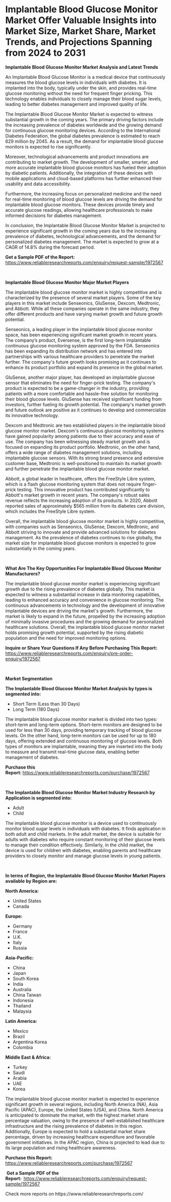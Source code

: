 <p><h1>Implantable Blood Glucose Monitor Market Offer Valuable Insights into Market Size, Market Share, Market Trends, and Projections Spanning from 2024 to 2031</h1></p><p><strong>Implantable Blood Glucose Monitor Market Analysis and Latest Trends</strong></p>
<p><p>An Implantable Blood Glucose Monitor is a medical device that continuously measures the blood glucose levels in individuals with diabetes. It is implanted into the body, typically under the skin, and provides real-time glucose monitoring without the need for frequent finger pricking. This technology enables individuals to closely manage their blood sugar levels, leading to better diabetes management and improved quality of life.</p><p>The Implantable Blood Glucose Monitor Market is expected to witness substantial growth in the coming years. The primary driving factors include the increasing prevalence of diabetes worldwide and the growing demand for continuous glucose monitoring devices. According to the International Diabetes Federation, the global diabetes prevalence is estimated to reach 629 million by 2045. As a result, the demand for implantable blood glucose monitors is expected to rise significantly.</p><p>Moreover, technological advancements and product innovations are contributing to market growth. The development of smaller, smarter, and more accurate implantable blood glucose monitors has fueled their adoption by diabetic patients. Additionally, the integration of these devices with mobile applications and cloud-based platforms has further enhanced their usability and data accessibility.</p><p>Furthermore, the increasing focus on personalized medicine and the need for real-time monitoring of blood glucose levels are driving the demand for implantable blood glucose monitors. These devices provide timely and accurate glucose readings, allowing healthcare professionals to make informed decisions for diabetes management.</p><p>In conclusion, the Implantable Blood Glucose Monitor Market is projected to experience significant growth in the coming years due to the increasing prevalence of diabetes, technological advancements, and the demand for personalized diabetes management. The market is expected to grow at a CAGR of 14.8% during the forecast period.</p></p>
<p><strong>Get a Sample PDF of the Report:&nbsp;</strong> <a href="https://www.reliableresearchreports.com/enquiry/request-sample/1972567">https://www.reliableresearchreports.com/enquiry/request-sample/1972567</a></p>
<p>&nbsp;</p>
<p><strong>Implantable Blood Glucose Monitor Major Market Players</strong></p>
<p><p>The implantable blood glucose monitor market is highly competitive and is characterized by the presence of several market players. Some of the key players in this market include Senseonics, GluSense, Dexcom, Medtronic, and Abbott. While all these companies operate in the same industry, they offer different products and have varying market growth and future growth potential.</p><p>Senseonics, a leading player in the implantable blood glucose monitor space, has been experiencing significant market growth in recent years. The company’s product, Eversense, is the first long-term implantable continuous glucose monitoring system approved by the FDA. Senseonics has been expanding its distribution network and has entered into partnerships with various healthcare providers to penetrate the market further. The company's future growth looks promising as it continues to enhance its product portfolio and expand its presence in the global market.</p><p>GluSense, another major player, has developed an implantable glucose sensor that eliminates the need for finger-prick testing. The company's product is expected to be a game-changer in the industry, providing patients with a more comfortable and hassle-free solution for monitoring their blood glucose levels. GluSense has received significant funding from investors, further fueling its growth potential. The company's market growth and future outlook are positive as it continues to develop and commercialize its innovative technology.</p><p>Dexcom and Medtronic are two established players in the implantable blood glucose monitor market. Dexcom's continuous glucose monitoring systems have gained popularity among patients due to their accuracy and ease of use. The company has been witnessing steady market growth and is focused on expanding its product portfolio. Medtronic, on the other hand, offers a wide range of diabetes management solutions, including implantable glucose sensors. With its strong brand presence and extensive customer base, Medtronic is well-positioned to maintain its market growth and further penetrate the implantable blood glucose monitor market.</p><p>Abbott, a global leader in healthcare, offers the FreeStyle Libre system, which is a flash glucose monitoring system that does not require finger-prick testing. This innovative product has contributed significantly to Abbott's market growth in recent years. The company's robust sales revenue reflects the increasing adoption of its products. In 2020, Abbott reported sales of approximately $565 million from its diabetes care division, which includes the FreeStyle Libre system.</p><p>Overall, the implantable blood glucose monitor market is highly competitive, with companies such as Senseonics, GluSense, Dexcom, Medtronic, and Abbott striving to innovate and provide advanced solutions for diabetes management. As the prevalence of diabetes continues to rise globally, the market size for implantable blood glucose monitors is expected to grow substantially in the coming years.</p></p>
<p>&nbsp;</p>
<p><strong>What Are The Key Opportunities For Implantable Blood Glucose Monitor Manufacturers?</strong></p>
<p><p>The implantable blood glucose monitor market is experiencing significant growth due to the rising prevalence of diabetes globally. This market is expected to witness a substantial increase in data monitoring capabilities, leading to enhanced accuracy and convenience in glucose monitoring. The continuous advancements in technology and the development of innovative implantable devices are driving the market's growth. Furthermore, the market is likely to expand in the future, propelled by the increasing adoption of minimally invasive procedures and the growing demand for personalized healthcare solutions. Overall, the implantable blood glucose monitor market holds promising growth potential, supported by the rising diabetic population and the need for improved monitoring options.</p></p>
<p><strong>Inquire or Share Your Questions If Any Before Purchasing This Report:</strong> <a href="https://www.reliableresearchreports.com/enquiry/pre-order-enquiry/1972567">https://www.reliableresearchreports.com/enquiry/pre-order-enquiry/1972567</a></p>
<p>&nbsp;</p>
<p><strong>Market Segmentation</strong></p>
<p><strong>The Implantable Blood Glucose Monitor Market Analysis by types is segmented into:</strong></p>
<p><ul><li>Short Term (Less than 30 Days)</li><li>Long Term (180 Days)</li></ul></p>
<p><p>The implantable blood glucose monitor market is divided into two types: short-term and long-term options. Short-term monitors are designed to be used for less than 30 days, providing temporary tracking of blood glucose levels. On the other hand, long-term monitors can be used for up to 180 days, offering extended and continuous monitoring of glucose levels. Both types of monitors are implantable, meaning they are inserted into the body to measure and transmit real-time glucose data, enabling better management of diabetes.</p></p>
<p><strong>Purchase this Report:&nbsp;</strong><a href="https://www.reliableresearchreports.com/purchase/1972567">https://www.reliableresearchreports.com/purchase/1972567</a></p>
<p>&nbsp;</p>
<p><strong>The Implantable Blood Glucose Monitor Market Industry Research by Application is segmented into:</strong></p>
<p><ul><li>Adult</li><li>Child</li></ul></p>
<p><p>The implantable blood glucose monitor is a device used to continuously monitor blood sugar levels in individuals with diabetes. It finds application in both adult and child markets. In the adult market, the device is suitable for adults with diabetes who require constant monitoring of their glucose levels to manage their condition effectively. Similarly, in the child market, the device is used for children with diabetes, enabling parents and healthcare providers to closely monitor and manage glucose levels in young patients.</p></p>
<p>&nbsp;</p>
<p><strong>In terms of Region, the Implantable Blood Glucose Monitor Market Players available by Region are:</strong></p>
<p>
    <p> <strong> North America: </strong>
        <ul>
            <li>United States</li>
            <li>Canada</li>
        </ul>
        </p> 
    <p> <strong> Europe: </strong>
        <ul>
            <li>Germany</li>
            <li>France</li>
            <li>U.K.</li>
            <li>Italy</li>
            <li>Russia</li>
        </ul>
        </p> 
    <p> <strong> Asia-Pacific: </strong>
        <ul>
            <li>China</li>
            <li>Japan</li>
            <li>South Korea</li>
            <li>India</li>
            <li>Australia</li>
            <li>China Taiwan</li>
            <li>Indonesia</li>
            <li>Thailand</li>
            <li>Malaysia</li>
        </ul>
        </p> 
    <p> <strong> Latin America: </strong>
        <ul>
            <li>Mexico</li>
            <li>Brazil</li>
            <li>Argentina Korea</li>
            <li>Colombia</li>
        </ul>
        </p> 
    <p> <strong> Middle East & Africa: </strong>
        <ul>
            <li>Turkey</li>
            <li>Saudi</li>
            <li>Arabia</li>
            <li>UAE</li>
            <li>Korea</li>
        </ul>
    </p>
    </p>
<p><p>The implantable blood glucose monitor market is expected to experience significant growth in several regions, including North America (NA), Asia Pacific (APAC), Europe, the United States (USA), and China. North America is anticipated to dominate the market, with the highest market share percentage valuation, owing to the presence of well-established healthcare infrastructure and the rising prevalence of diabetes in this region. Additionally, Europe is expected to hold a substantial market share percentage, driven by increasing healthcare expenditure and favorable government initiatives. In the APAC region, China is projected to lead due to its large population and rising healthcare awareness.</p></p>
<p><strong>Purchase this Report: </strong><a href="https://www.reliableresearchreports.com/purchase/1972567">https://www.reliableresearchreports.com/purchase/1972567</a></p>
<p>&nbsp;<strong>Get a Sample PDF of the Report:&nbsp;&nbsp;</strong><a href="https://www.reliableresearchreports.com/enquiry/request-sample/1972567">https://www.reliableresearchreports.com/enquiry/request-sample/1972567</a></p>
<p><strong></strong></p>
<p>Check more reports on https://www.reliableresearchreports.com/</p>